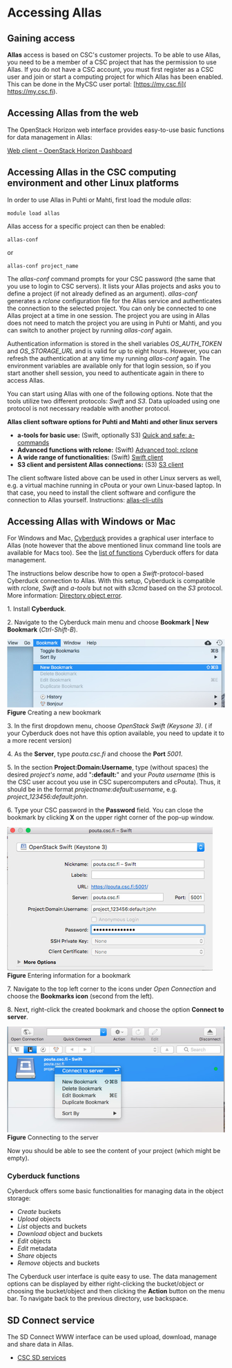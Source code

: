 # Accessing Allas

## Gaining access

**Allas** access is based on CSC's customer projects. To be able to use Allas, you need to be a member of 
a CSC project that has the permission to use Allas. If you do not have a CSC account, you must first register as a CSC user
and join or start a computing project for which Allas has been enabled. This can be done in the
MyCSC user portal: [https://my.csc.fi]( https://my.csc.fi).

## Accessing Allas from the web

The OpenStack Horizon web interface provides easy-to-use basic functions for data management in Allas:

[Web client – OpenStack Horizon Dashboard](./using_allas/web_client.md)

## Accessing Allas in the CSC computing environment and other Linux platforms

In order to use Allas in Puhti or Mahti, first load the module _allas_:
```text
module load allas
```
Allas access for a specific project can then be enabled:
```text
allas-conf
```
or 
```text
allas-conf project_name
```
The _allas-conf_ command prompts for your CSC password (the same that you use to login to CSC servers). It lists your Allas projects and asks you to define a project (if not already defined as an argument). _allas-conf_ generates a _rclone_ configuration file for the Allas service and authenticates the connection to the selected project. You can only be connected to one Allas project at a time in one session. The project you are using in Allas does not need to match the project you are using in Puhti or Mahti, and you can switch to another project by running _allas-conf_ again.

Authentication information is stored in the shell variables *OS_AUTH_TOKEN* and *OS_STORAGE_URL* and is valid for up to eight hours. However, you can refresh the authentication at any time my running _allas-conf_ again. The environment variables are available only for that login session, so if you start another shell  session, you need to authenticate again in there to access Allas.

You can start using Allas with one of the following options. Note that the tools utilize two different protocols: _Swift_ and _S3_. Data uploaded using one protocol is not necessary readable with another protocol. 

**Allas client software options for Puhti and Mahti and other linux servers**

* **a-tools for basic use:** (Swift, optionally S3) [Quick and safe: a-commands](./using_allas/a_commands.md)
* **Advanced functions with rclone:** (Swift) [Advanced tool: rclone](./using_allas/rclone.md)
* **A wide range of functionalities:** (Swift) [Swift client](./using_allas/swift_client.md)
* **S3 client and persistent Allas connections:** (S3) [S3 client](./using_allas/s3_client.md#configuring-s3-connection-in-supercomputers)

The client software listed above can be used in other Linux servers as well, e.g. a virtual machine running in cPouta or your own Linux-based laptop. In that case, you need to install the client software and configure the connection to Allas yourself. Instructions: [allas-cli-utils](https://github.com/CSCfi/allas-cli-utils)

## Accessing Allas with Windows or Mac

For Windows and Mac, [Cyberduck](https://cyberduck.io/) provides a graphical user interface to Allas (note however that the above mentioned linux command line tools are available for Macs too). See the [list of functions](#cyberduck-functions) Cyberduck offers for data management.

The instructions below describe how to open a _Swift_-protocol-based Cyberduck connection to Allas. With this setup, Cyberduck is compatible with _rclone_, _Swift_ and _a-tools_ but not with _s3cmd_ based on the _S3_ protocol. More information: [Directory object error](using_allas/directory_object_error.md).


1\. Install **Cyberduck**.

2\. Navigate to the Cyberduck main menu and choose **Bookmark | New Bookmark** (_Ctrl-Shift-B_).

!["New bookmark"](img/cyberduck_bookmark.jpg)
**Figure** Creating a new bookmark

3\. In the first dropdown menu, choose _OpenStack Swift (Keysone 3)_.
    ( if your Cyberduck does not have this option available, you need to update it to a more recent version)

4\. As the **Server**, type _pouta.csc.fi_ and choose the **Port** _5001_. 

5\. In the section **Project:Domain:Username**, type (without spaces) the desired _project's name_, add "**:default:**" and your _Pouta username_ (this is the CSC user accout you use in CSC supercomputers and cPouta). Thus, it should be in the format _projectname:default:username_, e.g. *project_123456:default:john*.

6\. Type your CSC password in the **Password** field. You can close the bookmark by clicking **X** on the upper right corner of the pop-up window.

!["Entering information for a bookmark"](img/cyberduck_bookmark_info.jpg)
**Figure** Entering information for a bookmark

7\. Navigate to the top left corner to the icons under _Open Connection_ and choose the **Bookmarks icon** (second from the left).
 
8\. Next, right-click the created bookmark and choose the option **Connect to server**.

!["Connecting to the server"](img/cyberduck_connect.jpg)
**Figure** Connecting to the server

Now you should be able to see the content of your project (which might be empty).

### Cyberduck functions

Cyberduck offers some basic functionalities for managing data in the object storage:

 * _Create_ buckets
 * _Upload_ objects
 * _List_ objects and buckets
 * _Download_ object and buckets
 * _Edit_ objects
 * _Edit_ metadata
 * _Share_ objects
 * _Remove_ objects and buckets

The Cyberduck user interface is quite easy to use. The data management options can be displayed by either right-clicking the bucket/object or choosing the bucket/object and then clicking the **Action** button on the menu bar. To navigate back to the previous directory, use backspace.


## SD Connect service

The SD Connect WWW interface can be used upload, download, manage and share data in Allas.
  * [CSC SD services](../sensitive-data/index.md)
